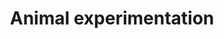 ---
title: Animal experimentation
longTitle: 'Animal experimentation'
tags:
- gccommon
usedFor:
- "[[Animal testing]]"
---